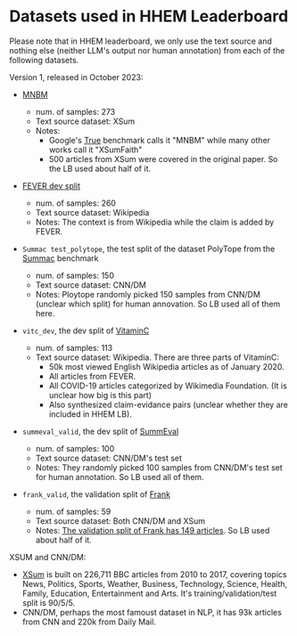 # Datasets used in HHEM Leaderboard

Please note that in HHEM leaderboard, we only use the text source and nothing else (neither LLM's output nor human annotation) from each of the following datasets.

Version 1, released in October 2023: 

- [MNBM](https://github.com/google-research-datasets/xsum_hallucination_annotations)
  - num. of samples: 273
  - Text source dataset: XSum
  - Notes: 
    - Google's [True](https://aclanthology.org/2022.naacl-main.287.pdf) benchmark calls it "MNBM" while many other works call it "XSumFaith"
    - 500 articles from XSum were covered in the original paper. So the LB used about half of it. 

- [FEVER dev split](https://aclanthology.org/W18-5501/)
  - num. of samples: 260
  - Text source dataset: Wikipedia
  - Notes: The context is from Wikipedia while the claim is added by FEVER. 

- `Summac test_polytope`, the test split of the dataset PolyTope from the [Summac](https://arxiv.org/pdf/2111.09525) benchmark
  - num. of samples: 150
  - Text source dataset: CNN/DM
  - Notes: Ploytope randomly picked 150 samples from CNN/DM (unclear which split) for human annovation. So LB used all of them here. 

- `vitc_dev`, the dev split of [VitaminC](https://aclanthology.org/2021.naacl-main.52.pdf)
  - num. of samples: 113
  - Text source dataset: Wikipedia. There are three parts of VitaminC:
    - 50k most viewed English Wikipedia articles as of January 2020. 
    - All articles from FEVER. 
    - All COVID-19 articles categorized by Wikimedia Foundation. (It is unclear how big is this part)
    - Also synthesized claim-evidance pairs (unclear whether they are included in HHEM LB).
  
- `summeval_valid`, the dev split of [SummEval](https://arxiv.org/pdf/2007.12626)
  - num. of samples: 100
  - Text source dataset: CNN/DM's test set
  - Notes: They randomly picked 100 samples from CNN/DM's test set for human annotation. So LB used all of them. 

- `frank_valid`, the validation split of [Frank](https://arxiv.org/pdf/2109.08602)
  - num. of samples: 59
  - Text source dataset: Both CNN/DM and XSum
  - Notes: [The validation split of Frank has 149 articles](https://github.com/artidoro/frank?tab=readme-ov-file#validation-test-split-for-frank). So LB used about half of it. 

XSUM and CNN/DM:
* [XSum](https://aclanthology.org/D18-1206.pdf) is built on 226,711 BBC articles from 2010 to 2017, covering topics News, Politics, Sports, Weather, Business, Technology, Science, Health, Family, Education, Entertainment and Arts. It's training/validation/test split is 90/5/5.
* CNN/DM, perhaps the most famoust dataset in NLP, it has 93k articles from CNN and 220k from Daily Mail. 